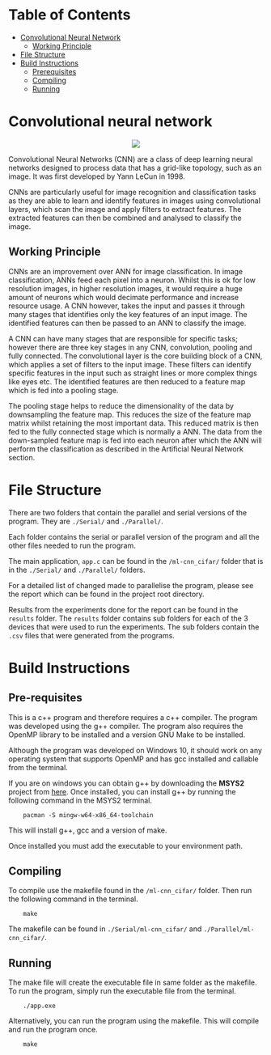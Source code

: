 <!-- This README is in markdown format, It is should be viewed using a markdown viewer -->

<!-- This is because there will be pictures, gif and links embedded in the file to help explain the programs -->

<!-- If you do not have a markdown viewer please visit the flowing github link to  properly view the file in the intended format -->

<!-- https://github.com/ajayvarghese2000/22WSD530-Programming-Multi-many-core-Systems-Coursework-2/tree/main/CMSIS -->

<!-- This GitHub will be private until after the submission deadline -->
# Table of Contents

- [Convolutional Neural Network](#convolutional-neural-network)
    - [Working Principle](#working-principle)
- [File Structure](#file-structure)
- [Build Instructions](#build-instructions)
    - [Prerequisites](#pre-requisites)
    - [Compiling](#compiling)
    - [Running](#running)


# Convolutional neural network

<p align="center">
	<img src="https://i.imgur.com/HeV4pXY.png">
</p>

Convolutional Neural Networks (CNN) are a class of deep learning neural networks designed to process data that has a grid-like topology, such as an image. It was first developed by Yann LeCun in 1998.

CNNs are particularly useful for image recognition and classification tasks as they are able to learn and identify features in images using convolutional layers, which scan the image and apply filters to extract features. The extracted features can then be combined and analysed to classify the image.

## Working Principle

CNNs are an improvement over ANN for image classification. In image classification, ANNs feed each pixel into a neuron. Whilst this is ok for low resolution images, in higher resolution images, it would require a huge amount of neurons which would decimate performance and increase resource usage. 
A CNN however, takes the input and passes it through many stages that identifies only the key features of an input image. The identified features can then be passed to an ANN to classify the image.

A CNN can have many stages that are responsible for specific tasks; however there are three key stages in any CNN, convolution, pooling and fully connected.
The convolutional layer is the core building block of a CNN, which applies a set of filters to the input image. These filters can identify specific features in the input such as straight lines or more complex things like eyes etc. The identified features are then reduced to a feature map which is fed into a pooling stage.

The pooling stage helps to reduce the dimensionality of the data by downsampling the feature map. This reduces the size of the feature map matrix whilst retaining the most important data. This reduced matrix is then fed to the fully connected stage which is normally a ANN. The data from the down-sampled feature map is fed into each neuron after which the ANN will perform the classification as described in the Artificial Neural Network section.


# File Structure

There are two folders that contain the parallel and serial versions of the program. They are `./Serial/` and `./Parallel/`.

Each folder contains the serial or parallel version of the program and all the other files needed to run the program.

The main application, `app.c` can be found in the `/ml-cnn_cifar/` folder that is in the `./Serial/` and `./Parallel/` folders.

For a detailed list of changed made to parallelise the program, please see the report which can be found in the project root directory.

Results from the experiments done for the report can be found in the `results` folder. The `results` folder contains sub folders for each of the 3 devices that were used to run the experiments. The sub folders contain the `.csv` files that were generated from the programs.

# Build Instructions

## Pre-requisites

This is a c++ program and therefore requires a c++ compiler. The program was developed using the g++ compiler. The program also requires the OpenMP library to be installed and a version GNU Make to be installed.

Although the program was developed on Windows 10, it should work on any operating system that supports OpenMP and has gcc installed and callable from the terminal.

If you are on windows you can obtain g++ by downloading the **MSYS2** project from [here](https://www.msys2.org/). Once installed, you can install g++ by running the following command in the MSYS2 terminal.

```
    pacman -S mingw-w64-x86_64-toolchain
```

This will install g++, gcc and a version of make. 

Once installed you must add the executable to your environment path.

## Compiling

To compile use the makefile found in the `/ml-cnn_cifar/` folder. Then run the following command in the terminal.

```
    make
```

The makefile can be found in `./Serial/ml-cnn_cifar/` and `./Parallel/ml-cnn_cifar/`.

## Running

The make file will create the executable file in same folder as the makefile. To run the program, simply run the executable file from the terminal.

```
    ./app.exe
```

Alternatively, you can run the program using the makefile. This will compile and run the program once.

```
    make
```

